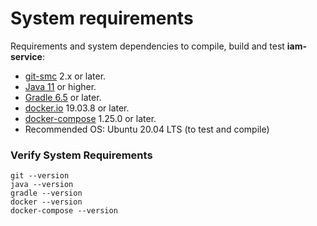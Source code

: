 # System requirements
Requirements and system dependencies to compile, build and test __iam-service__: 

* [git-smc](https://git-scm.com/)  2.x or later.
* [Java 11](https://adoptopenjdk.net/?variant=openjdk11&jvmVariant=hotspot) or higher. 
* [Gradle 6.5](https://gradle.org/install/) or later.
* [docker.io](https://linuxconfig.org/how-to-install-docker-on-ubuntu-20-04-lts-focal-fossa) 19.03.8  or later. 
* [docker-compose](https://linuxconfig.org/how-to-install-docker-compose-on-ubuntu-20-04-focal-fossa-linux) 1.25.0 or later.
* Recommended OS: Ubuntu 20.04 LTS (to test and compile)

### Verify System  Requirements
```
git --version
java --version
gradle --version
docker --version
docker-compose --version
```
